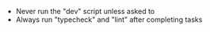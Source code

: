 - Never run the "dev" script unless asked to
- Always run "typecheck" and "lint" after completing tasks